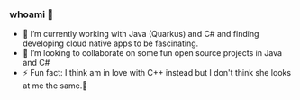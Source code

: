 ### whoami 👋
- 🔭 I’m currently working with Java (Quarkus) and C# and finding developing cloud native apps to be fascinating.
- 👯 I’m looking to collaborate on some fun open source projects in Java and C#
- ⚡ Fun fact: I think am in love with C++ instead but I don't think she looks at me the same.🫣
<!--
**JayCeD1/JayCeD1** is a ✨ _special_ ✨ repository because its `README.md` (this file) appears on your GitHub profile.

Here are some ideas to get you started:

- 🔭 I’m currently working on ...
- 🌱 I’m currently learning ...
- 👯 I’m looking to collaborate on ...
- 🤔 I’m looking for help with ...
- 💬 Ask me about ...
- 📫 How to reach me: ...
- ⚡ Fun fact: ... Pronouns: ...
- ⚡ Fun fact: ...
-->
